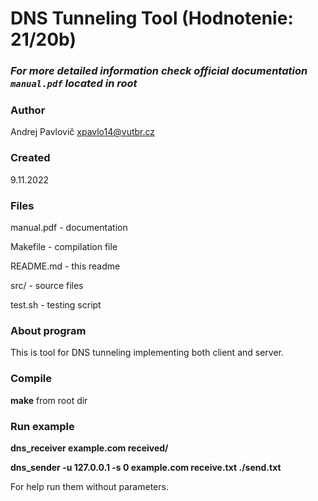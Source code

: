 # DNS Tunneling Tool (Hodnotenie: 21/20b)

### *For more detailed information check official documentation `manual.pdf` located in root*

###  Author
Andrej Pavlovič <xpavlo14@vutbr.cz>

### Created
9.11.2022

### Files
manual.pdf  - documentation

Makefile    - compilation file

README.md   - this readme

src/        - source files

test.sh     - testing script

### About program
This is tool for DNS tunneling implementing both client and server.

### Compile 
**make** from root dir

### Run example
**dns_receiver example.com received/**

**dns_sender -u 127.0.0.1 -s 0 example.com receive.txt ./send.txt**

For help run them without parameters.
